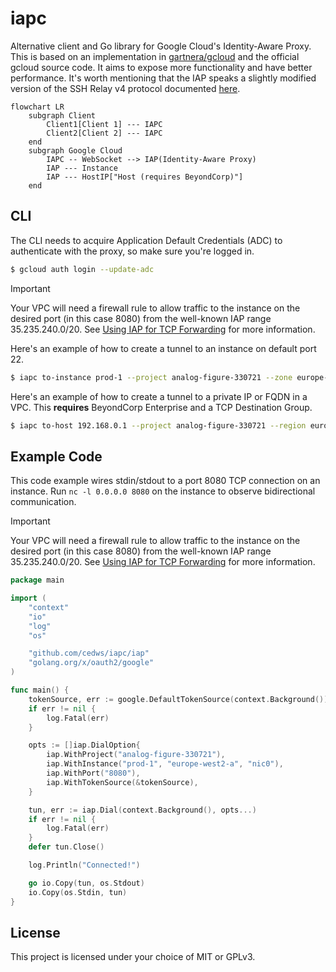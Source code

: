 # iapc
Alternative client and Go library for Google Cloud's Identity-Aware Proxy. This is based on an implementation in [gartnera/gcloud](https://github.com/gartnera/gcloud) and the official gcloud source code. It aims to expose more functionality and have better performance. It's worth mentioning that the IAP speaks a slightly modified version of the SSH Relay v4 protocol documented [here](https://chromium.googlesource.com/apps/libapps/+/HEAD/nassh/docs/relay-protocol.md#corp-relay-v4).

```mermaid
flowchart LR
    subgraph Client
        Client1[Client 1] --- IAPC
        Client2[Client 2] --- IAPC
    end
    subgraph Google Cloud
        IAPC -- WebSocket --> IAP(Identity-Aware Proxy)
        IAP --- Instance
        IAP --- HostIP["Host (requires BeyondCorp)"]
    end
```

## CLI
The CLI needs to acquire Application Default Credentials (ADC) to authenticate with the proxy, so make sure you're logged in.

```sh
$ gcloud auth login --update-adc
```

> [!IMPORTANT]
> Your VPC will need a firewall rule to allow traffic to the instance on the desired port (in this case 8080) from the well-known IAP range 35.235.240.0/20. See [Using IAP for TCP Forwarding](https://cloud.google.com/iap/docs/using-tcp-forwarding) for more information.

Here's an example of how to create a tunnel to an instance on default port 22.

```sh
$ iapc to-instance prod-1 --project analog-figure-330721 --zone europe-west2-a
```

Here's an example of how to create a tunnel to a private IP or FQDN in a VPC. This **requires** BeyondCorp Enterprise and a TCP Destination Group.

```sh
$ iapc to-host 192.168.0.1 --project analog-figure-330721 --region europe-west2 --network prod --dest-group prod
```

## Example Code
This code example wires stdin/stdout to a port 8080 TCP connection on an instance. Run `nc -l 0.0.0.0 8080` on the instance to observe bidirectional communication.

> [!IMPORTANT]
> Your VPC will need a firewall rule to allow traffic to the instance on the desired port (in this case 8080) from the well-known IAP range 35.235.240.0/20. See [Using IAP for TCP Forwarding](https://cloud.google.com/iap/docs/using-tcp-forwarding) for more information.

```go
package main

import (
	"context"
	"io"
	"log"
	"os"

	"github.com/cedws/iapc/iap"
	"golang.org/x/oauth2/google"
)

func main() {
	tokenSource, err := google.DefaultTokenSource(context.Background())
	if err != nil {
		log.Fatal(err)
	}

	opts := []iap.DialOption{
		iap.WithProject("analog-figure-330721"),
		iap.WithInstance("prod-1", "europe-west2-a", "nic0"),
		iap.WithPort("8080"),
		iap.WithTokenSource(&tokenSource),
	}

	tun, err := iap.Dial(context.Background(), opts...)
	if err != nil {
		log.Fatal(err)
	}
	defer tun.Close()

	log.Println("Connected!")

	go io.Copy(tun, os.Stdout)
	io.Copy(os.Stdin, tun)
}
```

## License
This project is licensed under your choice of MIT or GPLv3.
